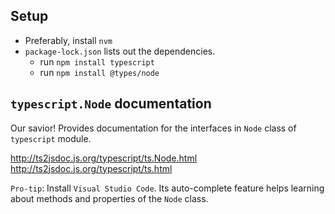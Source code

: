 ## Setup
- Preferably, install `nvm`
- `package-lock.json` lists out the dependencies.
    - run `npm install typescript`
    - run `npm install @types/node`

## `typescript.Node` documentation
Our savior! Provides documentation for the interfaces in `Node` class of `typescript` module.

http://ts2jsdoc.js.org/typescript/ts.Node.html 
http://ts2jsdoc.js.org/typescript/ts.html

`Pro-tip`: Install `Visual Studio Code`. Its auto-complete feature helps learning about methods and properties of the `Node` class.